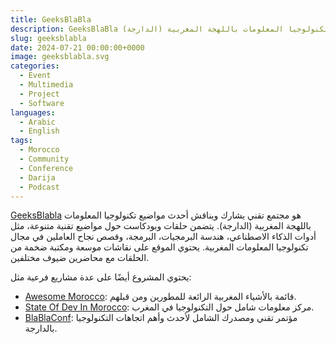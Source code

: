 ```yaml
---
title: GeeksBlaBla
description: GeeksBlaBla هي مبادرة مجتمعية لمناقشة وتسليط الضوء ومشاركة أحدث مواضيع تكنولوجيا المعلومات باللهجة المغربية (الدارجة)
slug: geeksblabla
date: 2024-07-21 00:00:00+0000
image: geeksblabla.svg
categories:
  - Event
  - Multimedia
  - Project
  - Software
languages:
  - Arabic
  - English
tags:
  - Morocco
  - Community
  - Conference
  - Darija
  - Podcast
---
```


[GeeksBlabla](https://geeksblabla.io) هو مجتمع تقني يشارك ويناقش أحدث مواضيع تكنولوجيا المعلومات باللهجة المغربية (الدارجة). يتضمن حلقات وبودكاست حول مواضيع تقنية متنوعة، مثل أدوات الذكاء الاصطناعي، هندسة البرمجيات، البرمجة، وقصص نجاح العاملين في مجال تكنولوجيا المعلومات المغربية. يحتوي الموقع على نقاشات موسعة ومكتبة ضخمة من الحلقات مع محاضرين ضيوف مختلفين.

يحتوي المشروع أيضًا على عدة مشاريع فرعية مثل:
- [Awesome Morocco](https://awesome-morocco.dev): قائمة بالأشياء المغربية الرائعة للمطورين ومن قبلهم.
- [State Of Dev In Morocco](https://stateofdev.ma): مركز معلومات شامل حول التكنولوجيا في المغرب.
- [BlaBlaConf](https://blablaconf.com/): مؤتمر تقني ومصدرك الشامل لأحدث وأهم اتجاهات التكنولوجيا بالدارجة.
